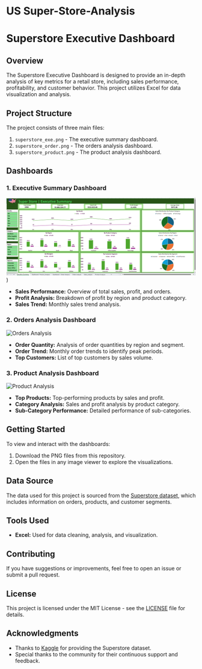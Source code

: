 #  US Super-Store-Analysis
# Superstore Executive Dashboard

## Overview
The Superstore Executive Dashboard is designed to provide an in-depth analysis of key metrics for a retail store, including sales performance, profitability, and customer behavior. This project utilizes Excel for data visualization and analysis.

## Project Structure
The project consists of three main files:
1. `superstore_exe.png` - The executive summary dashboard.
2. `superstore_order.png` - The orders analysis dashboard.
3. `superstore_product.png` - The product analysis dashboard.

## Dashboards
### 1. Executive Summary Dashboard
![Executive Summary](https://github.com/DaAlokSingh/Super-Store-Analysis/blob/main/superstore_exe.png))
- **Sales Performance:** Overview of total sales, profit, and orders.
- **Profit Analysis:** Breakdown of profit by region and product category.
- **Sales Trend:** Monthly sales trend analysis.

### 2. Orders Analysis Dashboard
![Orders Analysis](path/to/superstore_order.png)
- **Order Quantity:** Analysis of order quantities by region and segment.
- **Order Trend:** Monthly order trends to identify peak periods.
- **Top Customers:** List of top customers by sales volume.

### 3. Product Analysis Dashboard
![Product Analysis](path/to/superstore_product.png)
- **Top Products:** Top-performing products by sales and profit.
- **Category Analysis:** Sales and profit analysis by product category.
- **Sub-Category Performance:** Detailed performance of sub-categories.

## Getting Started
To view and interact with the dashboards:
1. Download the PNG files from this repository.
2. Open the files in any image viewer to explore the visualizations.

## Data Source
The data used for this project is sourced from the [Superstore dataset](path/to/dataset), which includes information on orders, products, and customer segments.

## Tools Used
- **Excel:** Used for data cleaning, analysis, and visualization.

## Contributing
If you have suggestions or improvements, feel free to open an issue or submit a pull request.

## License
This project is licensed under the MIT License - see the [LICENSE](LICENSE) file for details.

## Acknowledgments
- Thanks to [Kaggle](https://www.kaggle.com/) for providing the Superstore dataset.
- Special thanks to the community for their continuous support and feedback.

